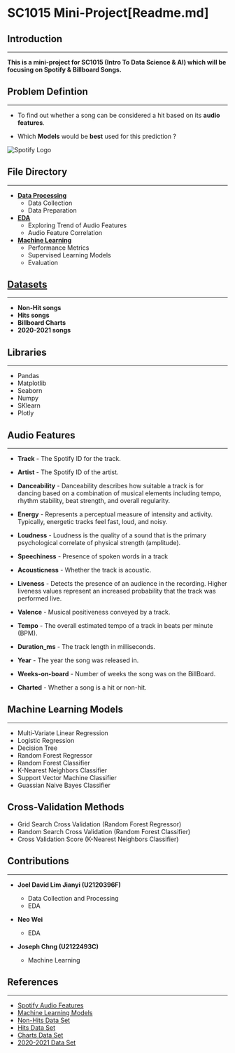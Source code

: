 # **SC1015 Mini-Project**[Readme.md]

## **Introduction**
---------
**This is a mini-project for SC1015 (Intro To Data Science & AI) which will be focusing on Spotify & Billboard
Songs.**  


## Problem Defintion 
--------------
* To find out whether a song can be considered a hit based on its **audio features**. 
 
* Which **Models** would be **best** used for this prediction ? 

![Spotify Logo](https://i.pinimg.com/originals/49/fd/2a/49fd2a48daacf595d3916bf21d4222c8.png)

## **File Directory**
--------
* [**Data Processing** ](https://github.com/joedav98/SC1015_SC18_SpotifyRepo/blob/main/spotify_data_preparation.ipynb "spotify_data_preparation.ipynb")
  * Data Collection 
  * Data Preparation
* [**EDA**](https://github.com/joedav98/SC1015_SC18_SpotifyRepo/blob/main/spotify_eda.ipynb "spotify_eda.ipynb")
  * Exploring Trend of Audio Features
  * Audio Feature Correlation
* [**Machine Learning**](https://github.com/joedav98/SC1015_SC18_SpotifyRepo/blob/main/spotify_machine_learning.ipynb"spotify_machine_learning.ipynb")
  * Performance Metrics
  * Supervised Learning Models
  * Evaluation


## [**Datasets**](https://github.com/joedav98/SC1015_SC18_SpotifyRepo/tree/main/data)
-----
* **Non-Hit songs**
* **Hits songs**
* **Billboard Charts**
* **2020-2021 songs**

## **Libraries**
--------
* Pandas
* Matplotlib
* Seaborn
* Numpy
* SKlearn
* Plotly

## **Audio Features** 
----------
* **Track** - The Spotify ID for the track.
  
* **Artist** - The Spotify ID of the artist.
  
* **Danceability** - Danceability describes how suitable a track is for dancing based on a combination of musical elements including tempo, rhythm stability, beat strength, and overall regularity. 
  
* **Energy** - Represents a perceptual measure of intensity and activity. Typically, energetic tracks feel fast, loud, and noisy.
  
* **Loudness** - Loudness is the quality of a sound that is the primary psychological correlate of physical strength (amplitude). 
  
* **Speechiness** - Presence of spoken words in a track
  
* **Acousticness** - Whether the track is acoustic.
  
* **Liveness** - Detects the presence of an audience in the recording. Higher liveness values represent an increased probability that the track was performed live. 
  
* **Valence** - Musical positiveness conveyed by a track.
* **Tempo** - The overall estimated tempo of a track in beats per minute (BPM). 
  
* **Duration_ms** - The track length in milliseconds.
  
* **Year** - The year the song was released in. 
  
* **Weeks-on-board** - Number of weeks the song was on the BillBoard.
  
* **Charted** - Whether a song is a hit or non-hit.


## **Machine Learning Models**
---------------------
* Multi-Variate Linear Regression
* Logistic Regression
* Decision Tree
* Random Forest Regressor
* Random Forest Classifier
* K-Nearest Neighbors Classifier
* Support Vector Machine Classifier
* Guassian Naive Bayes Classifier

## **Cross-Validation Methods**
* Grid Search Cross Validation (Random Forest Regressor)
* Random Search Cross Validation (Random Forest Classifier)
* Cross Validation Score (K-Nearest Neighbors Classifier)

## **Contributions**
----------
* **Joel David Lim Jianyi (U2120396F)**
  * Data Collection and Processing
  * EDA
 
* **Neo Wei**
  * EDA
  
* **Joseph Chng (U2122493C)**
  * Machine Learning

## **References**
---------
* [Spotify Audio Features](https://developer.spotify.com/documentation/web-api/reference/#/operations/get-several-audio-features)
* [Machine Learning Models](https://scikit-learn.org/stable/)
* [Non-Hits Data Set](https://www.kaggle.com/datasets/luckey01/test-data-set)
* [Hits Data Set](https://www.kaggle.com/datasets/theoverman/the-spotify-hit-predictor-dataset)
* [Charts Data Set](https://www.kaggle.com/datasets/dhruvildave/spotify-charts)
* [2020-2021 Data Set](https://www.kaggle.com/datasets/sashankpillai/spotify-top-200-charts-20202021)

